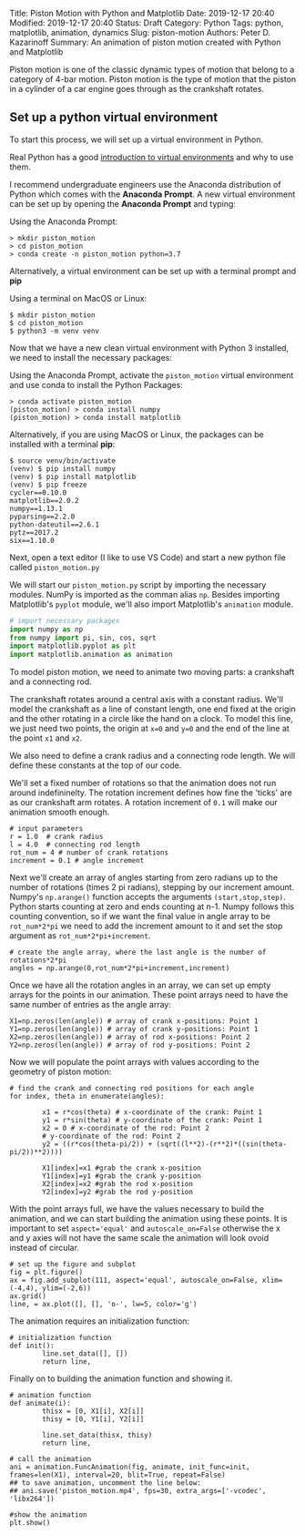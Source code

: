 Title: Piston Motion with Python and Matplotlib
Date: 2019-12-17 20:40
Modified: 2019-12-17 20:40
Status: Draft
Category: Python
Tags: python, matplotlib, animation, dynamics
Slug: piston-motion
Authors: Peter D. Kazarinoff
Summary: An animation of piston motion created with Python and Matplotlib

Piston motion is one of the classic dynamic types of motion that belong to a category of 4-bar motion. Piston motion is the type of motion that the piston in a cylinder of a car engine goes through as the crankshaft rotates. 

## Set up a python virtual environment

To start this process, we will set up a virtual environment in Python.

Real Python has a good [introduction to virtual environments](https://realpython.com/blog/python/python-virtual-environments-a-primer/) and why to use them.

I recommend undergraduate engineers use the Anaconda distribution of Python which comes with the **Anaconda Prompt**. A new virtual environment can be set up by opening the **Anaconda Prompt** and typing:

Using the Anaconda Prompt:

```text
> mkdir piston_motion
> cd piston_motion
> conda create -n piston_motion python=3.7
```

Alternatively, a virtual environment can be set up with a terminal prompt and **pip**

Using a terminal on MacOS or Linux:

```text
$ mkdir piston_motion
$ cd piston_motion
$ python3 -m venv venv
```

Now that we have a new clean virtual environment with Python 3 installed, we need to install the necessary packages:

Using the Anaconda Prompt, activate the ```piston_motion``` virtual environment and use conda to install the Python Packages:

```text
> conda activate piston_motion
(piston_motion) > conda install numpy
(piston_motion) > conda install matplotlib
```

Alternatively, if you are using MacOS or Linux, the packages can be installed with a terminal **pip**:

```text
$ source venv/bin/activate
(venv) $ pip install numpy
(venv) $ pip install matplotlib
(venv) $ pip freeze
cycler==0.10.0
matplotlib==2.0.2
numpy==1.13.1
pyparsing==2.2.0
python-dateutil==2.6.1
pytz==2017.2
six==1.10.0
```

Next, open a text editor (I like to use VS Code) and start a new python file called ```piston_motion.py```

We will start our ```piston_motion.py``` script by importing the necessary modules. NumPy is imported as the comman alias ```np```. Besides importing Matplotlib's ```pyplot``` module, we'll also import Matplotlib's ```animation``` module. 

```python
# import necessary packages
import numpy as np
from numpy import pi, sin, cos, sqrt
import matplotlib.pyplot as plt
import matplotlib.animation as animation
```

To model piston motion, we need to animate two moving parts: a crankshaft and a connecting rod.

The crankshaft rotates around a central axis with a constant radius. We'll model the crankshaft as a line of constant length, one end fixed at the origin and the other rotating in a circle like the hand on a clock. To model this line, we just need two points, the origin at ```x=0``` and ```y=0```  and the end of the line at the point ```x1``` and ```x2```.

We also need to define a crank radius and a connecting rode length. We will define these constants at the top of our code.

We'll set a fixed number of rotations so that the animation does not run around indefininelty. The rotation increment defines how fine the 'ticks' are as our crankshaft arm rotates. A rotation increment of ```0.1``` will make our animation smooth enough.

```
# input parameters
r = 1.0  # crank radius
l = 4.0  # connecting rod length
rot_num = 4 # number of crank rotations
increment = 0.1 # angle increment
```

Next we'll create an array of angles starting from zero radians up to the number of rotations (times 2 pi radians), stepping by our increment amount. Numpy's ```np.arange()``` function accepts the arguments ```(start,stop,step)```. Python starts counting at zero and ends counting at n-1. Numpy follows this counting convention, so if we want the final value in angle array to be ```rot_num*2*pi``` we need to add the increment amount to it and set the stop argument as ```rot_num*2*pi+increment```.

```
# create the angle array, where the last angle is the number of rotations*2*pi
angles = np.arange(0,rot_num*2*pi+increment,increment)
```

Once we have all the rotation angles in an array, we can set up empty arrays for the points in our animation. These point arrays need to have the same number of entries as the angle array:

```
X1=np.zeros(len(angle)) # array of crank x-positions: Point 1
Y1=np.zeros(len(angle)) # array of crank y-positions: Point 1
X2=np.zeros(len(angle)) # array of rod x-positions: Point 2
Y2=np.zeros(len(angle)) # array of rod y-positions: Point 2
```

Now we will populate the point arrays with values according to the geometry of piston motion:

```
# find the crank and connecting rod positions for each angle
for index, theta in enumerate(angles):

        x1 = r*cos(theta) # x-coordinate of the crank: Point 1
        y1 = r*sin(theta) # y-coordinate of the crank: Point 1
        x2 = 0 # x-coordinate of the rod: Point 2
        # y-coordinate of the rod: Point 2
        y2 = ((r*cos(theta-pi/2)) + (sqrt((l**2)-(r**2)*((sin(theta-pi/2))**2))))

        X1[index]=x1 #grab the crank x-position
        Y1[index]=y1 #grab the crank y-position
        X2[index]=x2 #grab the rod x-position
        Y2[index]=y2 #grab the rod y-position
```

With the point arrays full, we have the values necessary to build the animation, and we can start building the animation using these points. It is important to set ```aspect='equal'``` and ```autoscale_on=False``` otherwise the x and y axies will not have the same scale the animation will look ovoid instead of circular.

```
# set up the figure and subplot
fig = plt.figure()
ax = fig.add_subplot(111, aspect='equal', autoscale_on=False, xlim=(-4,4), ylim=(-2,6))
ax.grid()
line, = ax.plot([], [], 'o-', lw=5, color='g')
```

The animation requires an initialization function:

```
# initialization function
def init():
        line.set_data([], [])
        return line,

```

Finally on to building the animation function and showing it.

```
# animation function
def animate(i):
        thisx = [0, X1[i], X2[i]]
        thisy = [0, Y1[i], Y2[i]]

        line.set_data(thisx, thisy)
        return line,

# call the animation
ani = animation.FuncAnimation(fig, animate, init_func=init, frames=len(X1), interval=20, blit=True, repeat=False)
## to save animation, uncomment the line below:
## ani.save('piston_motion.mp4', fps=30, extra_args=['-vcodec', 'libx264'])

#show the animation
plt.show()
```
